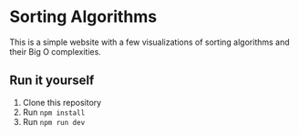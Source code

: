 # Sorting Algorithms

This is a simple website with a few visualizations of sorting algorithms and their Big O complexities.

## Run it yourself

1. Clone this repository
2. Run `npm install`
3. Run `npm run dev`
